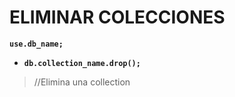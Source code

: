 # ELIMINAR COLECCIONES 
  **`use.db_name;`**
 - **`db.collection_name.drop();`**
 > //Elimina una collection

